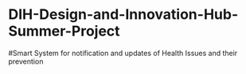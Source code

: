 # DIH-Design-and-Innovation-Hub-Summer-Project
#Smart System for notification and updates of Health Issues and their prevention
